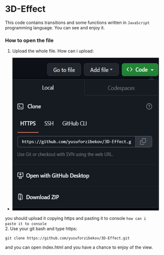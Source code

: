 # 3D-Effect
This code contains transitions and some functions written in `JavaScript` programming language. You can see and enjoy it.   

### How to open the file 

1. Upload the whole file. How can i upload:
*    <img width="500" height="500" src="/photo_2023-10-17_23-09-38.jpg">
you should upload it copying https and pasting it to console `how can i paste it to console` <br>
2. Use your git bash and type https:
```
git clone https://github.com/yusuforzibekov/3D-Effect.git
```
and you can open index.html and you have a chance to enjoy of the view.